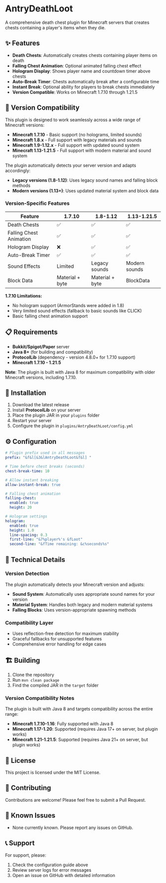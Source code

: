 # AntryDeathLoot

A comprehensive death chest plugin for Minecraft servers that creates chests containing a player's items when they die.

## ✨ Features

- **Death Chests**: Automatically creates chests containing player items on death
- **Falling Chest Animation**: Optional animated falling chest effect
- **Hologram Display**: Shows player name and countdown timer above chests
- **Auto-Break Timer**: Chests automatically break after a configurable time
- **Instant Break**: Optional ability for players to break chests immediately
- **Version Compatible**: Works on Minecraft 1.7.10 through 1.21.5

## 🔧 Version Compatibility

This plugin is designed to work seamlessly across a wide range of Minecraft versions:

- **Minecraft 1.7.10** - Basic support (no holograms, limited sounds)
- **Minecraft 1.8.x** - Full support with legacy materials and sounds
- **Minecraft 1.9-1.12.x** - Full support with updated sound system
- **Minecraft 1.13-1.21.5** - Full support with modern material and sound system

The plugin automatically detects your server version and adapts accordingly:
- **Legacy versions (1.8-1.12)**: Uses legacy sound names and falling block methods
- **Modern versions (1.13+)**: Uses updated material system and block data

### Version-Specific Features

| Feature | 1.7.10 | 1.8-1.12 | 1.13-1.21.5 |
|---------|--------|----------|-------------|
| Death Chests | ✅ | ✅ | ✅ |
| Falling Chest Animation | ✅ | ✅ | ✅ |
| Hologram Display | ❌ | ✅ | ✅ |
| Auto-Break Timer | ✅ | ✅ | ✅ |
| Sound Effects | Limited | Legacy sounds | Modern sounds |
| Block Data | Material + byte | Material + byte | BlockData |

**1.7.10 Limitations:**
- No hologram support (ArmorStands were added in 1.8)
- Very limited sound effects (fallback to basic sounds like CLICK)
- Basic falling chest animation support

## 📋 Requirements

- **Bukkit/Spigot/Paper** server
- **Java 8+** (for building and compatibility)
- **ProtocolLib** (dependency - version 4.8.0+ for 1.7.10 support)
- **Minecraft 1.7.10 - 1.21.5**

**Note**: The plugin is built with Java 8 for maximum compatibility with older Minecraft versions, including 1.7.10.

## 🚀 Installation

1. Download the latest release
2. Install **ProtocolLib** on your server
3. Place the plugin JAR in your `plugins` folder
4. Restart your server
5. Configure the plugin in `plugins/AntryDeathLoot/config.yml`

## ⚙️ Configuration

```yaml
# Plugin prefix used in all messages
prefix: "&f&l[&3&lAntryDeathLoot&f&l] "

# Time before chest breaks (seconds)
chest-break-time: 10

# Allow instant breaking
allow-instant-break: true

# Falling chest animation
falling-chest:
  enabled: true
  height: 20

# Hologram settings
hologram:
  enabled: true
  height: 1.0
  line-spacing: 0.3
  first-line: "&7%player%'s &fLoot"
  second-line: "&fTime remaining: &c%seconds%s"
```

## 🔧 Technical Details

### Version Detection
The plugin automatically detects your Minecraft version and adjusts:
- **Sound System**: Automatically uses appropriate sound names for your version
- **Material System**: Handles both legacy and modern material systems
- **Falling Blocks**: Uses version-appropriate spawning methods

### Compatibility Layer
- Uses reflection-free detection for maximum stability
- Graceful fallbacks for unsupported features
- Comprehensive error handling for edge cases

## 🏗️ Building

1. Clone the repository
2. Run `mvn clean package`
3. Find the compiled JAR in the `target` folder

### Version Compatibility Notes

The plugin is built with Java 8 and targets compatibility across the entire range:
- **Minecraft 1.7.10-1.16**: Fully supported with Java 8
- **Minecraft 1.17-1.20**: Supported (requires Java 17+ on server, but plugin works)
- **Minecraft 1.21-1.21.5**: Supported (requires Java 21+ on server, but plugin works)

## 📝 License

This project is licensed under the MIT License.

## 🤝 Contributing

Contributions are welcome! Please feel free to submit a Pull Request.

## 🐛 Known Issues

- None currently known. Please report any issues on GitHub.

## 📞 Support

For support, please:
1. Check the configuration guide above
2. Review server logs for error messages
3. Open an issue on GitHub with detailed information 